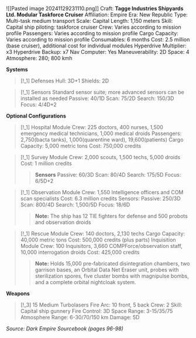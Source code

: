 ![[Pasted image 20241129231110.png]]
Craft: **Tagge Industries Shipyards Ltd. Modular Taskforce Cruiser**
Affiliation: Empire
Era: New Republic
Type: Multi-task medium transport
Scale: Capital
Length: 1,150 meters
Skill: Capital ship piloting: taskforce cruiser
Crew: Varies according to mission profile
Passengers: Varies according to mission profile
Cargo Capacity: Varies according to mission profile
Consumables: 6 months
Cost: 2.5 million (base cruiser), additional cost for
individual modules
Hyperdrive Multiplier: x3
Hyperdrive Backup: x7
Nav Computer: Yes
Maneuverability: 2D
Space: 4
Atmosphere: 280; 800 kmh

**Systems**
> [!_1] Defenses
> Hull: 3D+1
> Shields: 2D

> [!_1] Sensors
> Standard sensor suite; more advanced sensors can be installed as needed
> Passive: 40/1D
> Scan: 75/2D
> Search: 150/3D
> Focus: 4/4D+2

**Optional Configurations**

> [!_1] Hospital Module
> Crew: 225 doctors, 400 nurses, 1,500 emergency medical technicians, 1,000 medical droids
> Passengers: 2,750(bacta tanks), 1,000(quarentine ward), 19,600(patients)
> Cargo Capacity: 5,000 metric tons
> Cost: 750,000 credits

> [!_1] Survey Module
> Crew: 2,000 scouts, 1,500 techs, 5,000 droids
> Cost: 1 million credits
> > **Sensors**
> > Passive: 60/3D
> > Scan: 80/4D
> > Search: 175/5D
> > Focus: 6/5D+2

> [!_1] Observation Module
> Crew: 1,550 Intelligence officers and COM scan specialists
> Cost: 6.3 million credits
> Sensors:
> Passive: 250/3D
> Scan: 800/4D
> Search: 1,500/5D
> Focus: 18/6D
> > **Note:** The ship has 12 TIE fighters for defense and 500 probots and observation droids

> [!_1] Rescue Module
> Crew: 140 doctors, 2,130 techs
> Cargo Capacity: 40,000 metric tons
> Cost: 500,000 credits (plus parts)
> Inquisition Module
> Crew: 100 Inquisitors, 3,660 COMPForce/observation staff, 10,000 interrogation droids
> Cost: 425,000 credits
> > **Note:** Holds 15,000 pre-fabricated disintegration chambers, two garrison bases, an Orbital Data Net Eraser unit, probes with sterilization spores, five cluster bombs with magnipulse bombs, and a complete orbital nightcloak system.


**Weapons**
> [!_3] 15 Medium Turbolasers
> Fire Arc: 10 front, 5 back
> Crew: 2
> Skill: Capital ship gunnery
> Fire Control: 3D
> Space Range: 3-15/35/75
> Atmosphere Range: 6-30/70/150 km
> Damage: 5D


*Source: Dark Empire Sourcebook (pages 96-98)*